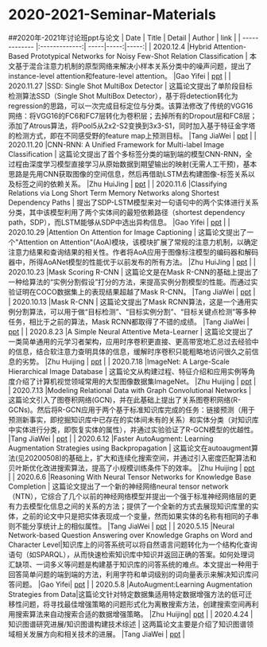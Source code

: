 # 2020-2021-Seminar-Materials
##2020年-2021年讨论班ppt与论文
| Date | Title | Detail | Author | link |
| ------------- |:-------------:| -----|-----:|-----:|
| 2020.12.4 |Hybrid Attention-Based Prototypical Networks for Noisy Few-Shot Relation Classification | 本文基于混合注意力机制的原型网络来解决小样本关系分类中的噪声问题，提出了instance-level attention和feature-level attention。 |Gao Yifei | [ppt](https://github.com/Tbb-nj/2020-2021-Seminar-Materials/tree/main/20201204) |
| 2020.11.27 |SSD: Single Shot MultiBox Detector | 这篇论文提出了单阶段目标检测算法SSD（Single Shot MultiBox Detector），基于将detection转化为regression的思路，可以一次完成目标定位与分类。该算法修改了传统的VGG16网络：将VGG16的FC6和FC7层转化为卷积层；去掉所有的Dropout层和FC8层；添加了Atrous算法，将Pool5从2x2-S2变换到3x3-S1，同时加入基于特征金字塔的检测方式，即在不同感受野的feature map上预测目标。 |Tang JiaWei | [ppt](https://github.com/Tbb-nj/2020-2021-Seminar-Materials/tree/main/20201127) |
| 2020.11.20 |CNN-RNN: A Unified Framework for Multi-label Image Classification | 这篇论文提出了首个多标签分类的端到端的模型CNN-RNN，全过程由深度学习模型直接学习从原始数据到期望输出的映射(无需人工干预)，基本思路是先用CNN获取图像的空间信息，然后再借助LSTM去构建图像-标签关系以及标签之间的依赖关系。 |Zhu HuiJing | [ppt](https://github.com/Tbb-nj/2020-2021-Seminar-Materials/tree/main/20201120) |
| 2020.11.6 |Classifying Relations via Long Short Term Memory Networks along Shortest Dependency Paths | 提出了SDP-LSTM模型来对一句语句中的两个实体进行关系分类，其中该模型利用了两个实体间的最短依赖路径（shortest dependency path，SDP），而LSTM能够从SDP中选出异构信息。 |Gao Yifei | [ppt](https://github.com/Tbb-nj/2020-2021-Seminar-Materials/tree/main/20201106) |
| 2020.10.29 |Attention On Attention for  Image Captioning | 这篇论文提出了一个"Attention on Attention"(AoA)模块，该模块扩展了常规的注意力机制，以确定注意力结果和查询结果的相关性。作者将AoA应用于图像标注模型的编码器和解码器中，所得AoANet模型的性能优于以前发布的所有方法。 |Zhu HuiJing | [ppt](https://github.com/Tbb-nj/2020-2021-Seminar-Materials/tree/main/20201029) |
| 2020.10.23 |Mask Scoring R-CNN | 这篇论文是在Mask R-CNN的基础上提出了一种给算法的“实例分割假设”打分的方法，来提高实例分割模型的性能。而通过实验证明在COCO数据集上的表现结果超越了Mask R-CNN。 |Tang JiaWei | [ppt](https://github.com/Tbb-nj/2020-2021-Seminar-Materials/tree/main/20201023) |
| 2020.10.13 |Mask R-CNN | 这篇论文提出了Mask RCNN算法，这是一个通用实例分割算法，可以用于做“目标检测”、“目标实例分割”、“目标关键点检测”等多种任务，相比于之前的算法，Mask RCNN都取得了不错的成绩。 |Tang JiaWei | [ppt](https://github.com/Tbb-nj/2020-2021-Seminar-Materials/tree/main/20201013) |
| 2020.8.23 |A Simple Neural Attentive Meta-Learner | 这篇论文提出了一类简单通用的元学习者架构，应用时序卷积更直接、更高带宽地汇总过去经验中的信息，结合软注意力查明具体的信息，缓解时序卷积只能粗略地访问很久之前信息的劣势。 |Zhu Huijing | [ppt](https://github.com/Tbb-nj/2020-2021-Seminar-Materials/tree/main/20200823) |
| 2020.7.18 |ImageNet: A Large-Scale Hierarchical Image Database | 这篇论文从构建过程、特征介绍和应用实例等角度介绍了计算机视觉领域常用的大型图像数据集ImageNet。 |Zhu Huijing | [ppt](https://github.com/Tbb-nj/2020-2021-Seminar-Materials/tree/main/20200718) |
| 2020.7.13 |Modeling Relational Data with Graph Convolutional Networks | 这篇论文引入了图卷积网络(GCN)，并在此基础上提出了关系图卷积网络(R-GCNs)。然后将R-GCN应用于两个基于标准知识库完成的任务：链接预测（用于预测新事实，即挖掘知识库中已存在的实体间未有的关系）和实体分类（对知识库中实体进行分类，即恢复实体的属性），并通过实验验证了R-GCN模型的优越性。 |Tang JiaWei | [ppt](https://github.com/Tbb-nj/2020-2021-Seminar-Materials/tree/main/20200713) |
| 2020.6.12 |Faster AutoAugment: Learning Augmentation Strategies using Backpropagation | 这篇论文在autoaugment算法(见20200508)的基础上，扩大和连续化搜索空间，并通过引入密度匹配算法和贝叶斯优化改进搜索算法，提高了小规模训练条件下的效率。 |Zhu Huijing | [ppt](https://github.com/Tbb-nj/2020-2021-Seminar-Materials/tree/main/20200612) |
| 2020.6.6 |Reasoning With Neural Tensor Networks for Knowledge Base Completion | 这篇论文提出了一个新的神经网络neural tensor network（NTN），它综合了几个以前的神经网络模型并提出一个强于标准神经网络层的更有力去模型化信息之间的关系的方法；提供了一个全新的方式去展现知识库里的实体，之前的论文中只是把实体表现成一个变量，然而如果实体的名称有相同的子串则不能分享统计上的相似属性。 |Tang JiaWei | [ppt](https://github.com/Tbb-nj/2020-2021-Seminar-Materials/tree/main/20200606) |
| 2020.5.15 |Neural Network-based Question Answering over Knowledge Graphs on Word and Character Level|知识库上的问答系统可以将自然语言问题转化为一个结构化查询语句（如SPARQL），从而快速检索知识库中知识并返回正确的答案。如何处理词汇缺项、一词多义等问题是构建基于知识库的问答系统的难点。本文提出一种用于回答简单问题的端到端的方法，利用字符和单词级别的词向量表示来解决知识库问答问题。 |Gao Yifei| [ppt](https://github.com/Tbb-nj/2020-2021-Seminar-Materials/tree/main/20200515) |
| 2020.5.8 |AutoAugment:Learning Augmentation Strategies from Data|这篇论文针对特定数据集适用特定数据增强方法的低可迁移性问题，将寻找最佳增强策略的问题形式化为离散搜索方法，创建搜索空间再利用搜索算法来自动搜索合适的数据增强策略。 |Zhu Huijing| [ppt](https://github.com/Tbb-nj/2020-2021-Seminar-Materials/tree/main/20200508) |
| 2020.4.24 |知识图谱研究进展/知识图谱构建技术综述 | 这两篇论文主要是介绍了知识图谱领域相关发展方向和相关技术的进展。 |Tang JiaWei | [ppt](https://github.com/Tbb-nj/2020-2021-Seminar-Materials/tree/main/20200424) |

